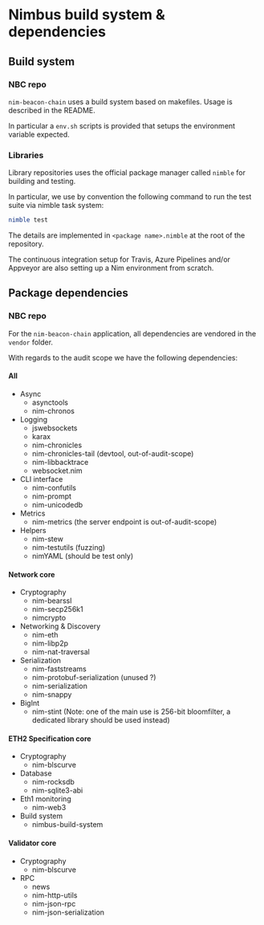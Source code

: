 # Nimbus build system & dependencies

## Build system

### NBC repo

`nim-beacon-chain` uses a build system based on makefiles.
Usage is described in the README.

In particular a `env.sh` scripts is provided that setups the environment variable
expected.

### Libraries

Library repositories uses the official package manager called `nimble`
for building and testing.

In particular, we use by convention the following command to run the test suite via nimble task system:

```Nim
nimble test
```

The details are implemented in `<package name>.nimble` at the root of the repository.

The continuous integration setup for Travis, Azure Pipelines and/or Appveyor
are also setting up a Nim environment from scratch.

## Package dependencies

### NBC repo

For the `nim-beacon-chain` application, all dependencies are vendored
in the `vendor` folder.

With regards to the audit scope we have the following dependencies:

#### All

- Async
  - asynctools
  - nim-chronos
- Logging
  - jswebsockets
  - karax
  - nim-chronicles
  - nim-chronicles-tail (devtool, out-of-audit-scope)
  - nim-libbacktrace
  - websocket.nim
- CLI interface
  - nim-confutils
  - nim-prompt
  - nim-unicodedb
- Metrics
  - nim-metrics (the server endpoint is out-of-audit-scope)
- Helpers
  - nim-stew
  - nim-testutils (fuzzing)
  - nimYAML (should be test only)

#### Network core

- Cryptography
  - nim-bearssl
  - nim-secp256k1
  - nimcrypto
- Networking & Discovery
  - nim-eth
  - nim-libp2p
  - nim-nat-traversal
- Serialization
  - nim-faststreams
  - nim-protobuf-serialization (unused ?)
  - nim-serialization
  - nim-snappy
- BigInt
  - nim-stint (Note: one of the main use is 256-bit bloomfilter, a dedicated library should be used instead)

#### ETH2 Specification core

- Cryptography
  - nim-blscurve
- Database
  - nim-rocksdb
  - nim-sqlite3-abi
- Eth1 monitoring
  - nim-web3
- Build system
  - nimbus-build-system

#### Validator core

- Cryptography
  - nim-blscurve
- RPC
  - news
  - nim-http-utils
  - nim-json-rpc
  - nim-json-serialization
